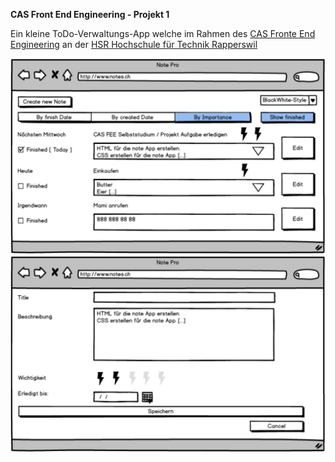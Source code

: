 **CAS Front End Engineering - Projekt 1**

Ein kleine ToDo-Verwaltungs-App welche im Rahmen des [CAS Fronte End Engineering](https://www.hsr.ch/Front-End-Engineering.12432.0.html) an der [HSR Hochschule für Technik Rapperswil](https://www.hsr.ch)

![Mockup 1](doc/mockup1.png?raw=true)
![Mockup 2](doc/mockup2.png?raw=true)